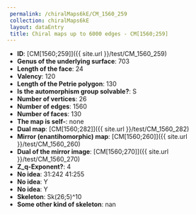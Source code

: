 ```yaml
--- 
 permalink: /chiralMaps6kE/CM_1560_259 
 collection: chiralMaps6kE
 layout: dataEntry
 title: Chiral maps up to 6000 edges - CM[1560;259]
---
```


- **ID**: [CM[1560;259]]({{ site.url }}/test/CM_1560_259)
- **Genus of the underlying surface**: 703
- **Length of the face**: 24
- **Valency**: 120
- **Length of the Petrie polygon**: 130
- **Is the automorphism group solvable?**: S
- **Number of vertices**: 26
- **Number of edges**: 1560
- **Number of faces**: 130
- **The map is self-**: none
- **Dual map**: [CM[1560;282]]({{ site.url }}/test/CM_1560_282)
- **Mirror (enantihomorphic) map**: [CM[1560;260]]({{ site.url }}/test/CM_1560_260)
- **Dual of the mirror image**: [CM[1560;270]]({{ site.url }}/test/CM_1560_270)
- **Z_q-Exponent?**: 4
- **No idea**:  31:242 41:255
- **No idea**: Y
- **No idea**: Y
- **Skeleton**: Sk(26;5)^10
- **Some other kind of skeleton**: nan
